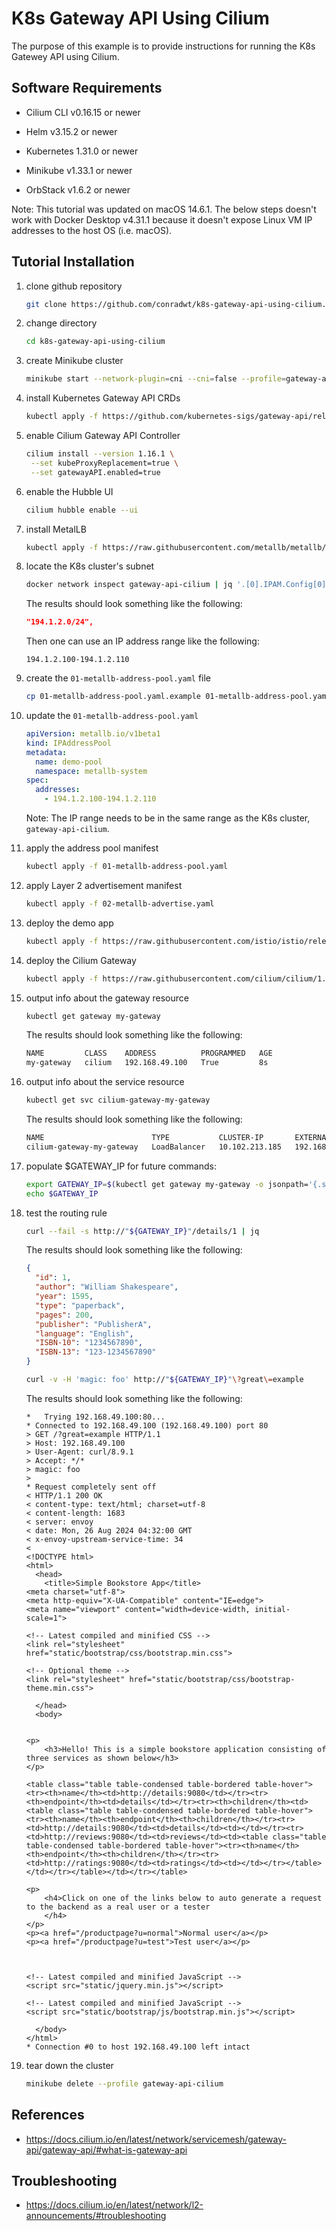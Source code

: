 # K8s Gateway API Using Cilium

The purpose of this example is to provide instructions for running the K8s Gatewey API using Cilium.

## Software Requirements

- Cilium CLI v0.16.15 or newer

- Helm v3.15.2 or newer

- Kubernetes 1.31.0 or newer

- Minikube v1.33.1 or newer

- OrbStack v1.6.2 or newer

Note: This tutorial was updated on macOS 14.6.1. The below steps doesn't work with Docker Desktop v4.31.1
because it doesn't expose Linux VM IP addresses to the host OS (i.e. macOS).

## Tutorial Installation

1.  clone github repository

    ```zsh
    git clone https://github.com/conradwt/k8s-gateway-api-using-cilium.git
    ```

2.  change directory

    ```zsh
    cd k8s-gateway-api-using-cilium
    ```

3.  create Minikube cluster

    ```zsh
    minikube start --network-plugin=cni --cni=false --profile=gateway-api-cilium --nodes=3 --kubernetes-version=v1.31.0
    ```

4.  install Kubernetes Gateway API CRDs

    ```zsh
    kubectl apply -f https://github.com/kubernetes-sigs/gateway-api/releases/download/v1.1.0/experimental-install.yaml
    ```

5.  enable Cilium Gateway API Controller

    ```zsh
    cilium install --version 1.16.1 \
     --set kubeProxyReplacement=true \
     --set gatewayAPI.enabled=true
    ```

6.  enable the Hubble UI

    ```zsh
    cilium hubble enable --ui
    ```

7.  install MetalLB

    ```zsh
    kubectl apply -f https://raw.githubusercontent.com/metallb/metallb/v0.14.8/config/manifests/metallb-native.yaml
    ```

8.  locate the K8s cluster's subnet

    ```zsh
    docker network inspect gateway-api-cilium | jq '.[0].IPAM.Config[0]["Subnet"]'
    ```

    The results should look something like the following:

    ```json
    "194.1.2.0/24",
    ```

    Then one can use an IP address range like the following:

    ```
    194.1.2.100-194.1.2.110
    ```

9.  create the `01-metallb-address-pool.yaml` file

    ```zsh
    cp 01-metallb-address-pool.yaml.example 01-metallb-address-pool.yaml
    ```

10. update the `01-metallb-address-pool.yaml`

    ```yaml
    apiVersion: metallb.io/v1beta1
    kind: IPAddressPool
    metadata:
      name: demo-pool
      namespace: metallb-system
    spec:
      addresses:
        - 194.1.2.100-194.1.2.110
    ```

    Note: The IP range needs to be in the same range as the K8s cluster, `gateway-api-cilium`.

11. apply the address pool manifest

    ```zsh
    kubectl apply -f 01-metallb-address-pool.yaml
    ```

12. apply Layer 2 advertisement manifest

    ```zsh
    kubectl apply -f 02-metallb-advertise.yaml
    ```

13. deploy the demo app

    ```zsh
    kubectl apply -f https://raw.githubusercontent.com/istio/istio/release-1.11/samples/bookinfo/platform/kube/bookinfo.yaml
    ```

14. deploy the Cilium Gateway

    ```zsh
    kubectl apply -f https://raw.githubusercontent.com/cilium/cilium/1.16.1/examples/kubernetes/gateway/basic-http.yaml
    ```

15. output info about the gateway resource

    ```zsh
    kubectl get gateway my-gateway
    ```

    The results should look something like the following:

    ```zsh
    NAME         CLASS    ADDRESS          PROGRAMMED   AGE
    my-gateway   cilium   192.168.49.100   True         8s
    ```

16. output info about the service resource

    ```zsh
    kubectl get svc cilium-gateway-my-gateway
    ```

    The results should look something like the following:

    ```zsh
    NAME                        TYPE           CLUSTER-IP       EXTERNAL-IP      PORT(S)        AGE
    cilium-gateway-my-gateway   LoadBalancer   10.102.213.185   192.168.49.100   80:32085/TCP   18s
    ```

17. populate $GATEWAY_IP for future commands:

    ```zsh
    export GATEWAY_IP=$(kubectl get gateway my-gateway -o jsonpath='{.status.addresses[0].value}')
    echo $GATEWAY_IP
    ```

18. test the routing rule

    ```zsh
    curl --fail -s http://"${GATEWAY_IP}"/details/1 | jq
    ```

    The results should look something like the following:

    ```json
    {
      "id": 1,
      "author": "William Shakespeare",
      "year": 1595,
      "type": "paperback",
      "pages": 200,
      "publisher": "PublisherA",
      "language": "English",
      "ISBN-10": "1234567890",
      "ISBN-13": "123-1234567890"
    }
    ```

    ```zsh
    curl -v -H 'magic: foo' http://"${GATEWAY_IP}"\?great\=example
    ```

    The results should look something like the following:

    ```text
    *   Trying 192.168.49.100:80...
    * Connected to 192.168.49.100 (192.168.49.100) port 80
    > GET /?great=example HTTP/1.1
    > Host: 192.168.49.100
    > User-Agent: curl/8.9.1
    > Accept: */*
    > magic: foo
    >
    * Request completely sent off
    < HTTP/1.1 200 OK
    < content-type: text/html; charset=utf-8
    < content-length: 1683
    < server: envoy
    < date: Mon, 26 Aug 2024 04:32:00 GMT
    < x-envoy-upstream-service-time: 34
    <
    <!DOCTYPE html>
    <html>
      <head>
        <title>Simple Bookstore App</title>
    <meta charset="utf-8">
    <meta http-equiv="X-UA-Compatible" content="IE=edge">
    <meta name="viewport" content="width=device-width, initial-scale=1">

    <!-- Latest compiled and minified CSS -->
    <link rel="stylesheet" href="static/bootstrap/css/bootstrap.min.css">

    <!-- Optional theme -->
    <link rel="stylesheet" href="static/bootstrap/css/bootstrap-theme.min.css">

      </head>
      <body>


    <p>
        <h3>Hello! This is a simple bookstore application consisting of three services as shown below</h3>
    </p>

    <table class="table table-condensed table-bordered table-hover"><tr><th>name</th><td>http://details:9080</td></tr><tr><th>endpoint</th><td>details</td></tr><tr><th>children</th><td><table class="table table-condensed table-bordered table-hover"><tr><th>name</th><th>endpoint</th><th>children</th></tr><tr><td>http://details:9080</td><td>details</td><td></td></tr><tr><td>http://reviews:9080</td><td>reviews</td><td><table class="table table-condensed table-bordered table-hover"><tr><th>name</th><th>endpoint</th><th>children</th></tr><tr><td>http://ratings:9080</td><td>ratings</td><td></td></tr></table></td></tr></table></td></tr></table>

    <p>
        <h4>Click on one of the links below to auto generate a request to the backend as a real user or a tester
        </h4>
    </p>
    <p><a href="/productpage?u=normal">Normal user</a></p>
    <p><a href="/productpage?u=test">Test user</a></p>



    <!-- Latest compiled and minified JavaScript -->
    <script src="static/jquery.min.js"></script>

    <!-- Latest compiled and minified JavaScript -->
    <script src="static/bootstrap/js/bootstrap.min.js"></script>

      </body>
    </html>
    * Connection #0 to host 192.168.49.100 left intact
    ```

19. tear down the cluster

    ```zsh
    minikube delete --profile gateway-api-cilium
    ```

## References

- https://docs.cilium.io/en/latest/network/servicemesh/gateway-api/gateway-api/#what-is-gateway-api

## Troubleshooting

- https://docs.cilium.io/en/latest/network/l2-announcements/#troubleshooting

```

```
